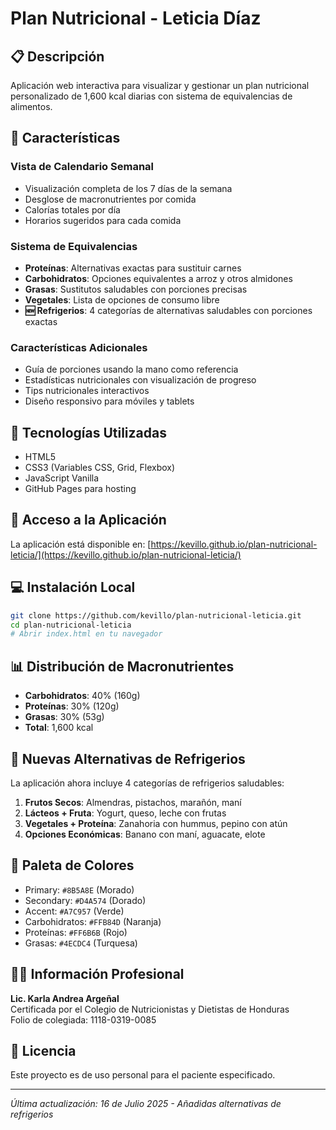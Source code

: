 # Plan Nutricional - Leticia Díaz

## 📋 Descripción
Aplicación web interactiva para visualizar y gestionar un plan nutricional personalizado de 1,600 kcal diarias con sistema de equivalencias de alimentos.

## 🌟 Características

### Vista de Calendario Semanal
- Visualización completa de los 7 días de la semana
- Desglose de macronutrientes por comida
- Calorías totales por día
- Horarios sugeridos para cada comida

### Sistema de Equivalencias
- **Proteínas**: Alternativas exactas para sustituir carnes
- **Carbohidratos**: Opciones equivalentes a arroz y otros almidones
- **Grasas**: Sustitutos saludables con porciones precisas
- **Vegetales**: Lista de opciones de consumo libre
- **🆕 Refrigerios**: 4 categorías de alternativas saludables con porciones exactas

### Características Adicionales
- Guía de porciones usando la mano como referencia
- Estadísticas nutricionales con visualización de progreso
- Tips nutricionales interactivos
- Diseño responsivo para móviles y tablets

## 🚀 Tecnologías Utilizadas
- HTML5
- CSS3 (Variables CSS, Grid, Flexbox)
- JavaScript Vanilla
- GitHub Pages para hosting

## 📱 Acceso a la Aplicación
La aplicación está disponible en: [https://kevillo.github.io/plan-nutricional-leticia/](https://kevillo.github.io/plan-nutricional-leticia/)

## 💻 Instalación Local
```bash
git clone https://github.com/kevillo/plan-nutricional-leticia.git
cd plan-nutricional-leticia
# Abrir index.html en tu navegador
```

## 📊 Distribución de Macronutrientes
- **Carbohidratos**: 40% (160g)
- **Proteínas**: 30% (120g)
- **Grasas**: 30% (53g)
- **Total**: 1,600 kcal

## 🍿 Nuevas Alternativas de Refrigerios
La aplicación ahora incluye 4 categorías de refrigerios saludables:
1. **Frutos Secos**: Almendras, pistachos, marañón, maní
2. **Lácteos + Fruta**: Yogurt, queso, leche con frutas
3. **Vegetales + Proteína**: Zanahoria con hummus, pepino con atún
4. **Opciones Económicas**: Banano con maní, aguacate, elote

## 🎨 Paleta de Colores
- Primary: `#8B5A8E` (Morado)
- Secondary: `#D4A574` (Dorado)
- Accent: `#A7C957` (Verde)
- Carbohidratos: `#FFB84D` (Naranja)
- Proteínas: `#FF6B6B` (Rojo)
- Grasas: `#4ECDC4` (Turquesa)

## 👩‍⚕️ Información Profesional
**Lic. Karla Andrea Argeñal**  
Certificada por el Colegio de Nutricionistas y Dietistas de Honduras  
Folio de colegiada: 1118-0319-0085

## 📄 Licencia
Este proyecto es de uso personal para el paciente especificado.

---
*Última actualización: 16 de Julio 2025 - Añadidas alternativas de refrigerios*